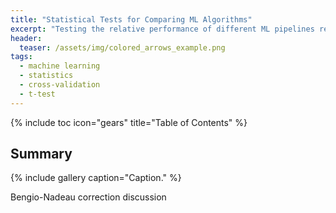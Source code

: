 ```yaml
---
title: "Statistical Tests for Comparing ML Algorithms"
excerpt: "Testing the relative performance of different ML pipelines requires a correction."
header:
  teaser: /assets/img/colored_arrows_example.png
tags:
  - machine learning
  - statistics
  - cross-validation
  - t-test
---
```


{% include toc icon="gears" title="Table of Contents" %}

## Summary

{% include gallery caption="Caption." %}

Bengio-Nadeau correction discussion
